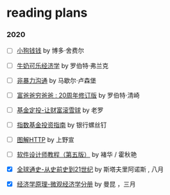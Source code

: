 # reading plans

### 2020

- [ ]  [小狗钱钱](https://book.douban.com/subject/3576486/)  by 博多·舍费尔

- [ ]  [牛奶可乐经济学](https://book.douban.com/subject/26979305/)  by 罗伯特·弗兰克

- [ ]  [非暴力沟通](https://book.douban.com/subject/30761952/)  by 马歇尔·卢森堡

- [ ]  [富爸爸穷爸爸 : 20周年修订版](https://book.douban.com/subject/27153484/)  by 罗伯特·清崎
  
- [ ]  [基金定投-让财富滚雪球](https://book.douban.com/subject/30364214/)  by 老罗

- [ ]  [指数基金投资指南](https://book.douban.com/subject/27204860/)  by 银行螺丝钉

- [ ]  [图解HTTP](https://book.douban.com/subject/25863515/)  by 上野宣

- [ ]  [软件设计师教程（第五版）](https://book.douban.com/subject/30354729/)  by 褚华 / 霍秋艳

- [x]  [全球通史-从史前史到21世纪](https://book.douban.com/subject/10583099/)  by 斯塔夫里阿诺斯 , 八月

- [x]  [经济学原理-微观经济学分册](https://book.douban.com/subject/26435630/)  by 曼昆 ，三月







